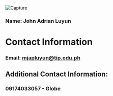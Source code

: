 ![Capture](https://user-images.githubusercontent.com/118405022/202855658-8fe68ccd-ccec-4b4e-a81b-56186d77e35c.JPG)

### Name: John Adrian Luyun

# Contact Information

### Email: mjapluyun@tip.edu.ph

## Additional Contact Information:

### 09174033057 - Globe
